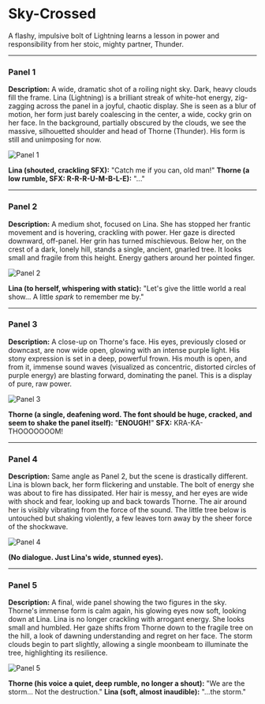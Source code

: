 # **Sky-Crossed**

A flashy, impulsive bolt of Lightning learns a lesson in power and responsibility from her stoic, mighty partner, Thunder.

---

### **Panel 1**
**Description:** A wide, dramatic shot of a roiling night sky. Dark, heavy clouds fill the frame. Lina (Lightning) is a brilliant streak of white-hot energy, zig-zagging across the panel in a joyful, chaotic display. She is seen as a blur of motion, her form just barely coalescing in the center, a wide, cocky grin on her face. In the background, partially obscured by the clouds, we see the massive, silhouetted shoulder and head of Thorne (Thunder). His form is still and unimposing for now.

![Panel 1](output/comic_panels/server_generated_gemini-image-tutorial_1757939648441.png)

**Lina (shouted, crackling SFX):** "Catch me if you can, old man!"
**Thorne (a low rumble, SFX: R-R-R-U-M-B-L-E):** "..."

---

### **Panel 2**
**Description:** A medium shot, focused on Lina. She has stopped her frantic movement and is hovering, crackling with power. Her gaze is directed downward, off-panel. Her grin has turned mischievous. Below her, on the crest of a dark, lonely hill, stands a single, ancient, gnarled tree. It looks small and fragile from this height. Energy gathers around her pointed finger.

![Panel 2](output/comic_panels/server_generated_gemini-image-tutorial_1757939667289.png)

**Lina (to herself, whispering with static):** "Let's give the little world a real show... A little *spark* to remember me by."

---

### **Panel 3**
**Description:** A close-up on Thorne's face. His eyes, previously closed or downcast, are now wide open, glowing with an intense purple light. His stony expression is set in a deep, powerful frown. His mouth is open, and from it, immense sound waves (visualized as concentric, distorted circles of purple energy) are blasting forward, dominating the panel. This is a display of pure, raw power.

![Panel 3](output/comic_panels/server_generated_gemini-image-tutorial_1757939685961.png)

**Thorne (a single, deafening word. The font should be huge, cracked, and seem to shake the panel itself):** "**ENOUGH!**"
**SFX:** KRA-KA-THOOOOOOOM!

---

### **Panel 4**
**Description:** Same angle as Panel 2, but the scene is drastically different. Lina is blown back, her form flickering and unstable. The bolt of energy she was about to fire has dissipated. Her hair is messy, and her eyes are wide with shock and fear, looking up and back towards Thorne. The air around her is visibly vibrating from the force of the sound. The little tree below is untouched but shaking violently, a few leaves torn away by the sheer force of the shockwave.

![Panel 4](output/comic_panels/server_generated_gemini-image-tutorial_1757939704296.png)

**(No dialogue. Just Lina's wide, stunned eyes).**

---

### **Panel 5**
**Description:** A final, wide panel showing the two figures in the sky. Thorne's immense form is calm again, his glowing eyes now soft, looking down at Lina. Lina is no longer crackling with arrogant energy. She looks small and humbled. Her gaze shifts from Thorne down to the fragile tree on the hill, a look of dawning understanding and regret on her face. The storm clouds begin to part slightly, allowing a single moonbeam to illuminate the tree, highlighting its resilience.

![Panel 5](output/comic_panels/server_generated_gemini-image-tutorial_1757939722454.png)

**Thorne (his voice a quiet, deep rumble, no longer a shout):** "We are the storm... Not the destruction."
**Lina (soft, almost inaudible):** "...the storm."
